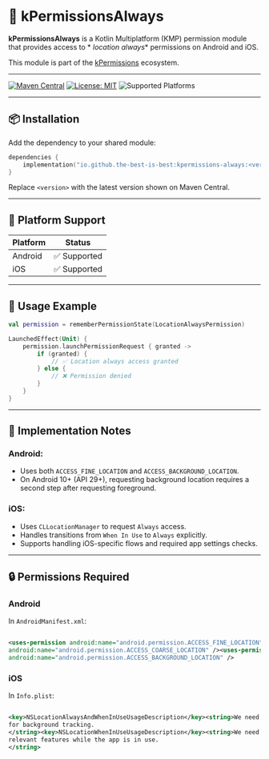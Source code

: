 # 📍 kPermissionsAlways

**kPermissionsAlways** is a Kotlin Multiplatform (KMP) permission module that provides access to *
*location always** permissions on Android and iOS.

This module is part of the [kPermissions](https://github.com/the-best-is-best/kPermissions)
ecosystem.

---

[![Maven Central](https://img.shields.io/maven-central/v/io.github.the-best-is-best/kpermissions-always)](https://central.sonatype.com/artifact/io.github.the-best-is-best/kpermissions-always)
[![License: MIT](https://img.shields.io/badge/license-MIT-blue.svg)](LICENSE)
![Supported Platforms](https://img.shields.io/badge/platforms-Android%20%7C%20iOS-green)

---

## 📦 Installation

Add the dependency to your shared module:

```kotlin
dependencies {
    implementation("io.github.the-best-is-best:kpermissions-always:<version>")
}
```

Replace `<version>` with the latest version shown on Maven Central.

---

## 🧩 Platform Support

| Platform | Status      |
|----------|-------------|
| Android  | ✅ Supported |
| iOS      | ✅ Supported |

---

## 🧪 Usage Example

```kotlin
val permission = rememberPermissionState(LocationAlwaysPermission)

LaunchedEffect(Unit) {
    permission.launchPermissionRequest { granted ->
        if (granted) {
            // ✅ Location always access granted
        } else {
            // ❌ Permission denied
        }
    }
}
```

---

## 🔧 Implementation Notes

### Android:

- Uses both `ACCESS_FINE_LOCATION` and `ACCESS_BACKGROUND_LOCATION`.
- On Android 10+ (API 29+), requesting background location requires a second step after requesting
  foreground.

### iOS:

- Uses `CLLocationManager` to request `Always` access.
- Handles transitions from `When In Use` to `Always` explicitly.
- Supports handling iOS-specific flows and required app settings checks.

---

## 🔒 Permissions Required

### Android

In `AndroidManifest.xml`:

```xml

<uses-permission android:name="android.permission.ACCESS_FINE_LOCATION" /><uses-permission
android:name="android.permission.ACCESS_COARSE_LOCATION" /><uses-permission
android:name="android.permission.ACCESS_BACKGROUND_LOCATION" />
```

### iOS

In `Info.plist`:

```xml

<key>NSLocationAlwaysAndWhenInUseUsageDescription</key><string>We need your location at all times
for background tracking.
</string><key>NSLocationWhenInUseUsageDescription</key><string>We need your location to provide
relevant features while the app is in use.
</string>
```
